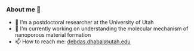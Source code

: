 ### About me 👋


- 🔭 I’m a postdoctoral researcher at the University of Utah
- 🌱 I’m currently working on understanding the molecular mechanism of nanoporous material formation
- 📫 How to reach me: debdas.dhabal@utah.edu
<!---
- 👯 I’m looking to collaborate on ...
-! 🤔 I’m looking for help with ...
-! 💬 Ask me about ...
-! 😄 Pronouns: ...
-! ⚡ Fun fact: ...
--->
